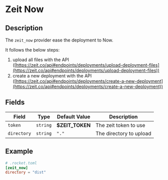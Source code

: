 # Zeit Now

## Description

The `zeit_now` provider ease the deployment to Now.

It follows the below steps:
1. upload all files with the API ([https://zeit.co/api#endpoints/deployments/upload-deployment-files](https://zeit.co/api#endpoints/deployments/upload-deployment-files))
2. create a new deployment with the API ([https://zeit.co/api#endpoints/deployments/create-a-new-deployment](https://zeit.co/api#endpoints/deployments/create-a-new-deployment))

## Fields

| Field | Type | Default Value | Description |
| ----- | -----| ------------- |------------ |
| `token` | `string` | **$ZEIT_TOKEN** | The zeit token to use |
| `directory` | `string` | `"."` | The directory to upload |


## Example

```toml
# .rocket.toml
[zeit_now]
directory = "dist"
```
